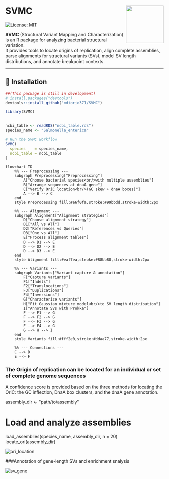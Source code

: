 

# SVMC <img src="figs/logo.png" align="right" width="120"/>

[![License: MIT](https://img.shields.io/badge/License-MIT-yellow.svg)](LICENSE)

**SVMC** (Structural Variant Mapping and Characterization) is an R package for analyzing bacterial structural variation.  
It provides tools to locate origins of replication, align complete assemblies, parse alignments for structural variants (SVs), model SV length distributions, and annotate breakpoint contexts. 


---

## 🔧 Installation

```r
##(This package is still in development)
# install.packages("devtools")
devtools::install_github("mdiorio371/SVMC")

library(SVMC)


ncbi_table <- readRDS("ncbi_table.rds")
species_name <- "Salmonella_enterica"

# Run the SVMC workflow
SVMC(
  species    = species_name,
  ncbi_table = ncbi_table
)

```  


```mermaid
flowchart TD
    %% --- Preprocessing ---
    subgraph Preprocessing["Preprocessing"]
        A["Choose bacterial species<br/>with multiple assemblies"]
        B["Arrange sequences at dnaA gene"]
        C["Verify OriC location<br/>(GC skew + dnaA boxes)"]
        A --> B --> C
    end
    style Preprocessing fill:#e6f0fa,stroke:#99bbdd,stroke-width:2px

    %% --- Alignment ---
    subgraph Alignment["Alignment strategies"]
        D["Choose alignment strategy"]
        D1["All vs All"]
        D2["References vs Queries"]
        D3["One vs All"]
        E["Process alignment tables"]
        D --> D1 --> E
        D --> D2 --> E
        D --> D3 --> E
    end
    style Alignment fill:#eaf7ea,stroke:#88bb88,stroke-width:2px

    %% --- Variants ---
    subgraph Variants["Variant capture & annotation"]
        F["Capture variants"]
        F1["Indels"]
        F2["Translocations"]
        F3["Duplications"]
        F4["Inversions"]
        G["Characterize variants"]
        H["Fit Gaussian mixture model<br/>to SV length distribution"]
        I["Annotate SVs with Prokka"]
        F --> F1 --> G
        F --> F2 --> G
        F --> F3 --> G
        F --> F4 --> G
        G --> H --> I
    end
    style Variants fill:#fff2e0,stroke:#ddaa77,stroke-width:2px

    %% --- Connections ---
    C --> D
    E --> F
```


### The Origin of replication can be located for an individual or set of complete genome sequences
A confidence score is provided based on the three methods for locating the OriC: the GC inflection, DnaA box clusters, and the dnaA gene annotation.

assembly_dir <- "path/to/assembly"

# Load and analyze assemblies
load_assemblies(species_name, assembly_dir, n = 20)
locate_ori(assembly_dir)


![ori_location](ori.png)


###Annotation of gene-length SVs and enrichment snalysis

![sv_gene](sv_gene.png)
